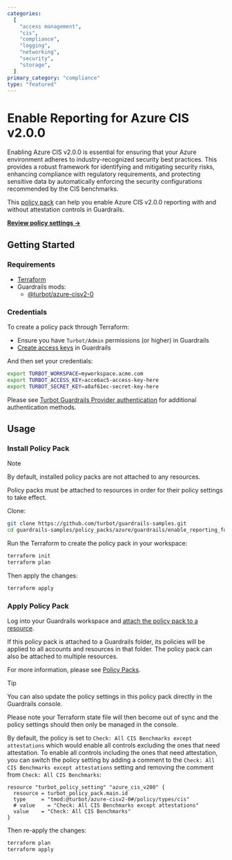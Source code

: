 ```yaml
---
categories:
  [
    "access management",
    "cis",
    "compliance",
    "logging",
    "networking",
    "security",
    "storage",
  ]
primary_category: "compliance"
type: "featured"
---
```


# Enable Reporting for Azure CIS v2.0.0

Enabling Azure CIS v2.0.0 is essential for ensuring that your Azure environment adheres to industry-recognized security best practices. This provides a robust framework for identifying and mitigating security risks, enhancing compliance with regulatory requirements, and protecting sensitive data by automatically enforcing the security configurations recommended by the CIS benchmarks.

This [policy pack](https://turbot.com/guardrails/docs/concepts/resources/policy-packs) can help you enable Azure CIS v2.0.0 reporting with and without attestation controls in Guardrails.

**[Review policy settings →](https://hub.guardrails.turbot.com/policy-packs/azure_guardrails_enable_reporting_for_cis_v200/settings)**

## Getting Started

### Requirements

- [Terraform](https://developer.hashicorp.com/terraform/install)
- Guardrails mods:
  - [@turbot/azure-cisv2-0](https://hub.guardrails.turbot.com/mods/azure/mods/azure-cisv2-0)

### Credentials

To create a policy pack through Terraform:

- Ensure you have `Turbot/Admin` permissions (or higher) in Guardrails
- [Create access keys](https://turbot.com/guardrails/docs/guides/iam/access-keys#generate-a-new-guardrails-api-access-key) in Guardrails

And then set your credentials:

```sh
export TURBOT_WORKSPACE=myworkspace.acme.com
export TURBOT_ACCESS_KEY=acce6ac5-access-key-here
export TURBOT_SECRET_KEY=a8af61ec-secret-key-here
```

Please see [Turbot Guardrails Provider authentication](https://registry.terraform.io/providers/turbot/turbot/latest/docs#authentication) for additional authentication methods.

## Usage

### Install Policy Pack

> [!NOTE]
> By default, installed policy packs are not attached to any resources.
>
> Policy packs must be attached to resources in order for their policy settings to take effect.

Clone:

```sh
git clone https://github.com/turbot/guardrails-samples.git
cd guardrails-samples/policy_packs/azure/guardrails/enable_reporting_for_cis_v200
```

Run the Terraform to create the policy pack in your workspace:

```sh
terraform init
terraform plan
```

Then apply the changes:

```sh
terraform apply
```

### Apply Policy Pack

Log into your Guardrails workspace and [attach the policy pack to a resource](https://turbot.com/guardrails/docs/guides/policy-packs#attach-a-policy-pack-to-a-resource).

If this policy pack is attached to a Guardrails folder, its policies will be applied to all accounts and resources in that folder. The policy pack can also be attached to multiple resources.

For more information, please see [Policy Packs](https://turbot.com/guardrails/docs/concepts/resources/policy-packs).

> [!TIP]
> You can also update the policy settings in this policy pack directly in the Guardrails console.
>
> Please note your Terraform state file will then become out of sync and the policy settings should then only be managed in the console.

By default, the policy is set to `Check: All CIS Benchmarks except attestations` which would enable all controls excluding the ones that need attestation. To enable all controls including the ones that need attestation, you can switch the policy setting by adding a comment to the `Check: All CIS Benchmarks except attestations` setting and removing the comment from `Check: All CIS Benchmarks`:

```hcl
resource "turbot_policy_setting" "azure_cis_v200" {
  resource = turbot_policy_pack.main.id
  type     = "tmod:@turbot/azure-cisv2-0#/policy/types/cis"
  # value    = "Check: All CIS Benchmarks except attestations"
  value    = "Check: All CIS Benchmarks"
}
```

Then re-apply the changes:

```sh
terraform plan
terraform apply
```

